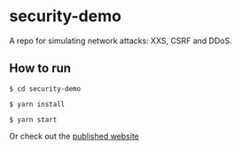 # security-demo
A repo for simulating network attacks: XXS, CSRF and DDoS.

## How to run

```
$ cd security-demo

$ yarn install

$ yarn start
```

Or check out the [published website](https://haixiang6123.github.io/security-demo/#/)
